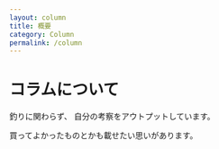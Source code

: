 ```yaml
---
layout: column
title: 概要
category: Column
permalink: /column
---
```

# コラムについて

釣りに関わらず、 自分の考察をアウトプットしています。

買ってよかったものとかも載せたい思いがあります。